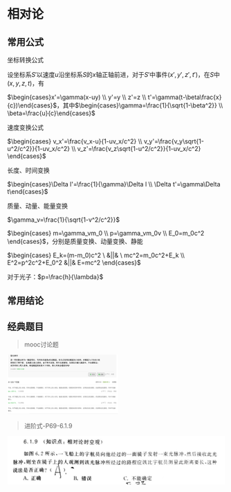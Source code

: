 # 相对论

## 常用公式

坐标转换公式

设坐标系$S'$以速度$u$沿坐标系$S$的$x$轴正轴前进，对于$S'$中事件$(x',y',z',t')$，在$S$中$(x,y,z,t)$，有

$\begin{cases}x'=\gamma(x-uy) \\ y'=y \\ z'=z \\ t'=\gamma(t-\beta\frac{x}{c})\end{cases}$，其中$\begin{cases}\gamma=\frac{1}{\sqrt{1-\beta^2}} \\ \beta=\frac{u}{c}\end{cases}$



速度变换公式

$\begin{cases} v_x'=\frac{v_x-u}{1-uv_x/c^2} \\ v_y'=\frac{v_y\sqrt{1-u^2/c^2}}{1-uv_x/c^2} \\ v_z'=\frac{v_z\sqrt{1-u^2/c^2}}{1-uv_x/c^2} \end{cases}$



长度、时间变换

$\begin{cases}\Delta l'=\frac{1}{\gamma}\Delta l \\ \Delta t'=\gamma\Delta t\end{cases}$



质量、动量、能量变换

$\gamma_v=\frac{1}{\sqrt{1-v^2/c^2}}$

$\begin{cases} m=\gamma_vm_0 \\ p=\gamma_vm_0v \\ E_0=m_0c^2 \end{cases}$，分别是质量变换、动量变换、静能

$\begin{cases} E_k=(m-m_0)c^2 \ &||& \ mc^2=m_0c^2+E_k \\ E^2=p^2c^2+E_0^2 &||& E=mc^2 \end{cases}$

对于光子：$p=\frac{h}{\lambda}$





## 常用结论



## 经典题目

> mooc讨论题

<img src="相对论复习总结素材库/截屏2020-06-09 08.38.50.png" style="zoom:25%;" />



> 进阶式-P69-6.1.9

<img src="相对论复习总结素材库/new doc 2020-06-23 15.14.45_1.jpg" style="zoom:50%;" />


